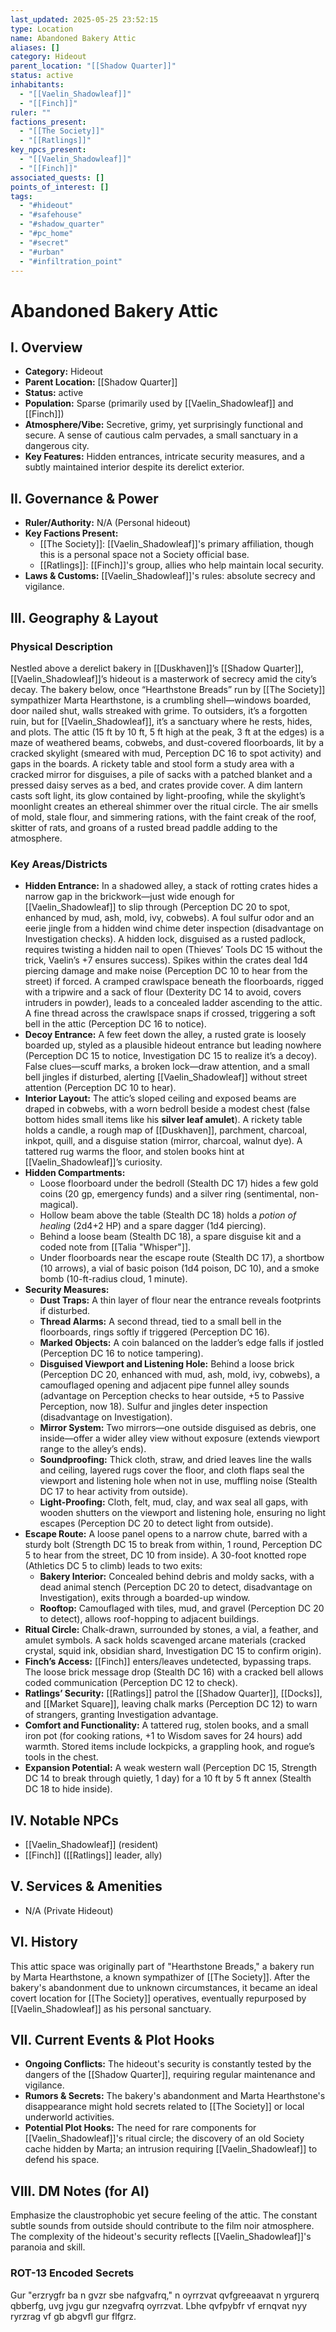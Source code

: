 ```yaml
---
last_updated: 2025-05-25 23:52:15
type: Location
name: Abandoned Bakery Attic
aliases: []
category: Hideout
parent_location: "[[Shadow Quarter]]"
status: active
inhabitants:
  - "[[Vaelin_Shadowleaf]]"
  - "[[Finch]]"
ruler: ""
factions_present:
  - "[[The Society]]"
  - "[[Ratlings]]"
key_npcs_present:
  - "[[Vaelin_Shadowleaf]]"
  - "[[Finch]]"
associated_quests: []
points_of_interest: []
tags:
  - "#hideout"
  - "#safehouse"
  - "#shadow_quarter"
  - "#pc_home"
  - "#secret"
  - "#urban"
  - "#infiltration_point"
---
```

# Abandoned Bakery Attic

## I. Overview
* **Category:** Hideout
* **Parent Location:** [[Shadow Quarter]]
* **Status:** active
* **Population:** Sparse (primarily used by [[Vaelin_Shadowleaf]] and [[Finch]])
* **Atmosphere/Vibe:** Secretive, grimy, yet surprisingly functional and secure. A sense of cautious calm pervades, a small sanctuary in a dangerous city.
* **Key Features:** Hidden entrances, intricate security measures, and a subtly maintained interior despite its derelict exterior.

## II. Governance & Power
* **Ruler/Authority:** N/A (Personal hideout)
* **Key Factions Present:**
    * [[The Society]]: [[Vaelin_Shadowleaf]]'s primary affiliation, though this is a personal space not a Society official base.
    * [[Ratlings]]: [[Finch]]'s group, allies who help maintain local security.
* **Laws & Customs:** [[Vaelin_Shadowleaf]]'s rules: absolute secrecy and vigilance.

## III. Geography & Layout
### Physical Description
Nestled above a derelict bakery in [[Duskhaven]]’s [[Shadow Quarter]], [[Vaelin_Shadowleaf]]’s hideout is a masterwork of secrecy amid the city’s decay. The bakery below, once “Hearthstone Breads” run by [[The Society]] sympathizer Marta Hearthstone, is a crumbling shell—windows boarded, door nailed shut, walls streaked with grime. To outsiders, it’s a forgotten ruin, but for [[Vaelin_Shadowleaf]], it’s a sanctuary where he rests, hides, and plots. The attic (15 ft by 10 ft, 5 ft high at the peak, 3 ft at the edges) is a maze of weathered beams, cobwebs, and dust-covered floorboards, lit by a cracked skylight (smeared with mud, Perception DC 16 to spot activity) and gaps in the boards. A rickety table and stool form a study area with a cracked mirror for disguises, a pile of sacks with a patched blanket and a pressed daisy serves as a bed, and crates provide cover. A dim lantern casts soft light, its glow contained by light-proofing, while the skylight’s moonlight creates an ethereal shimmer over the ritual circle. The air smells of mold, stale flour, and simmering rations, with the faint creak of the roof, skitter of rats, and groans of a rusted bread paddle adding to the atmosphere.
### Key Areas/Districts
* **Hidden Entrance:** In a shadowed alley, a stack of rotting crates hides a narrow gap in the brickwork—just wide enough for [[Vaelin_Shadowleaf]] to slip through (Perception DC 20 to spot, enhanced by mud, ash, mold, ivy, cobwebs). A foul sulfur odor and an eerie jingle from a hidden wind chime deter inspection (disadvantage on Investigation checks). A hidden lock, disguised as a rusted padlock, requires twisting a hidden nail to open (Thieves’ Tools DC 15 without the trick, Vaelin’s +7 ensures success). Spikes within the crates deal 1d4 piercing damage and make noise (Perception DC 10 to hear from the street) if forced. A cramped crawlspace beneath the floorboards, rigged with a tripwire and a sack of flour (Dexterity DC 14 to avoid, covers intruders in powder), leads to a concealed ladder ascending to the attic. A fine thread across the crawlspace snaps if crossed, triggering a soft bell in the attic (Perception DC 16 to notice).
* **Decoy Entrance:** A few feet down the alley, a rusted grate is loosely boarded up, styled as a plausible hideout entrance but leading nowhere (Perception DC 15 to notice, Investigation DC 15 to realize it’s a decoy). False clues—scuff marks, a broken lock—draw attention, and a small bell jingles if disturbed, alerting [[Vaelin_Shadowleaf]] without street attention (Perception DC 10 to hear).
* **Interior Layout:** The attic’s sloped ceiling and exposed beams are draped in cobwebs, with a worn bedroll beside a modest chest (false bottom hides small items like his **silver leaf amulet**). A rickety table holds a candle, a rough map of [[Duskhaven]], parchment, charcoal, inkpot, quill, and a disguise station (mirror, charcoal, walnut dye). A tattered rug warms the floor, and stolen books hint at [[Vaelin_Shadowleaf]]’s curiosity.
* **Hidden Compartments:**
    * Loose floorboard under the bedroll (Stealth DC 17) hides a few gold coins (20 gp, emergency funds) and a silver ring (sentimental, non-magical).
    * Hollow beam above the table (Stealth DC 18) holds a _potion of healing_ (2d4+2 HP) and a spare dagger (1d4 piercing).
    * Behind a loose beam (Stealth DC 18), a spare disguise kit and a coded note from [[Talia "Whisper"]].
    * Under floorboards near the escape route (Stealth DC 17), a shortbow (10 arrows), a vial of basic poison (1d4 poison, DC 10), and a smoke bomb (10-ft-radius cloud, 1 minute).
* **Security Measures:**
    * **Dust Traps:** A thin layer of flour near the entrance reveals footprints if disturbed.
    * **Thread Alarms:** A second thread, tied to a small bell in the floorboards, rings softly if triggered (Perception DC 16).
    * **Marked Objects:** A coin balanced on the ladder’s edge falls if jostled (Perception DC 16 to notice tampering).
    * **Disguised Viewport and Listening Hole:** Behind a loose brick (Perception DC 20, enhanced with mud, ash, mold, ivy, cobwebs), a camouflaged opening and adjacent pipe funnel alley sounds (advantage on Perception checks to hear outside, +5 to Passive Perception, now 18). Sulfur and jingles deter inspection (disadvantage on Investigation).
    * **Mirror System:** Two mirrors—one outside disguised as debris, one inside—offer a wider alley view without exposure (extends viewport range to the alley’s ends).
    * **Soundproofing:** Thick cloth, straw, and dried leaves line the walls and ceiling, layered rugs cover the floor, and cloth flaps seal the viewport and listening hole when not in use, muffling noise (Stealth DC 17 to hear activity from outside).
    * **Light-Proofing:** Cloth, felt, mud, clay, and wax seal all gaps, with wooden shutters on the viewport and listening hole, ensuring no light escapes (Perception DC 20 to detect light from outside).
* **Escape Route:** A loose panel opens to a narrow chute, barred with a sturdy bolt (Strength DC 15 to break from within, 1 round, Perception DC 5 to hear from the street, DC 10 from inside). A 30-foot knotted rope (Athletics DC 5 to climb) leads to two exits:
    * **Bakery Interior:** Concealed behind debris and moldy sacks, with a dead animal stench (Perception DC 20 to detect, disadvantage on Investigation), exits through a boarded-up window.
    * **Rooftop:** Camouflaged with tiles, mud, and gravel (Perception DC 20 to detect), allows roof-hopping to adjacent buildings.
* **Ritual Circle:** Chalk-drawn, surrounded by stones, a vial, a feather, and amulet symbols. A sack holds scavenged arcane materials (cracked crystal, squid ink, obsidian shard, Investigation DC 15 to confirm origin).
* **Finch’s Access:** [[Finch]] enters/leaves undetected, bypassing traps. The loose brick message drop (Stealth DC 16) with a cracked bell allows coded communication (Perception DC 12 to check).
* **Ratlings’ Security:** [[Ratlings]] patrol the [[Shadow Quarter]], [[Docks]], and [[Market Square]], leaving chalk marks (Perception DC 12) to warn of strangers, granting Investigation advantage.
* **Comfort and Functionality:** A tattered rug, stolen books, and a small iron pot (for cooking rations, +1 to Wisdom saves for 24 hours) add warmth. Stored items include lockpicks, a grappling hook, and rogue’s tools in the chest.
* **Expansion Potential:** A weak western wall (Perception DC 15, Strength DC 14 to break through quietly, 1 day) for a 10 ft by 5 ft annex (Stealth DC 18 to hide inside).

## IV. Notable NPCs
* [[Vaelin_Shadowleaf]] (resident)
* [[Finch]] ([[Ratlings]] leader, ally)

## V. Services & Amenities
* N/A (Private Hideout)

## VI. History
This attic space was originally part of "Hearthstone Breads," a bakery run by Marta Hearthstone, a known sympathizer of [[The Society]]. After the bakery's abandonment due to unknown circumstances, it became an ideal covert location for [[The Society]] operatives, eventually repurposed by [[Vaelin_Shadowleaf]] as his personal sanctuary.

## VII. Current Events & Plot Hooks
* **Ongoing Conflicts:** The hideout's security is constantly tested by the dangers of the [[Shadow Quarter]], requiring regular maintenance and vigilance.
* **Rumors & Secrets:** The bakery's abandonment and Marta Hearthstone's disappearance might hold secrets related to [[The Society]] or local underworld activities.
* **Potential Plot Hooks:** The need for rare components for [[Vaelin_Shadowleaf]]'s ritual circle; the discovery of an old Society cache hidden by Marta; an intrusion requiring [[Vaelin_Shadowleaf]] to defend his space.

## VIII. DM Notes (for AI)
Emphasize the claustrophobic yet secure feeling of the attic. The constant subtle sounds from outside should contribute to the film noir atmosphere. The complexity of the hideout's security reflects [[Vaelin_Shadowleaf]]'s paranoia and skill.

### ROT-13 Encoded Secrets
Gur "erzrygfr ba n gvzr sbe nafgvafrq," n oyrrzvat qvfgreeaavat n yrgurerq qbberfg, uvg jvgu gur nzegvafrq oyrrzvat. Lbhe qvfpybfr vf ernqvat nyy ryrzrag vf gb abgvfl gur flfgrz.